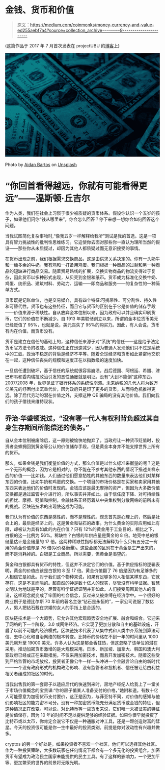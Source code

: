 # 金钱、货币和价值

> 原文：<https://medium.com/coinmonks/money-currency-and-value-ed255aebf7a4?source=collection_archive---------9----------------------->

(这篇作品于 2017 年 7 月首次发表在 projectUBU 的[博客](https://www.projectubu.com/blog/money-currency-and-value/)上)

![](img/b383a78745651b86f91e8c919a639596.png)

Photo by [Aidan Bartos](https://unsplash.com/photos/v9rZ3Yz6fSg?utm_source=unsplash&utm_medium=referral&utm_content=creditCopyText) on [Unsplash](https://unsplash.com/search/photos/money?utm_source=unsplash&utm_medium=referral&utm_content=creditCopyText)

# “你回首看得越远，你就有可能看得更远”——温斯顿·丘吉尔

作为人类，我们在社会上习惯于很少被质疑的货币体系。假设你认识一个五岁的孩子，如果他们问你“钱从哪里来”，你会怎么回答？停下来想一想你会如何回答这个问题。

当我试图简化复杂事物时,“像我五岁一样解释给我听”测试是我的首选。这是一项具有智力挑战性的批判性思维练习。它迫使你去面对那些你一直认为理所当然的假设——那些你从未质疑过，却因为其他人都质疑过而无意识接受的事情。

在货币出现之前，我们根据需求交换商品，这是由供求关系决定的。你有一头奶牛和一桶多余的牛奶。我有鸡和一打备用鸡蛋。我们根据一种商品的过剩和另一种商品的短缺进行商品交易。随着贸易路线的扩展，交换实物商品的物流变得过于复杂，因此货币以多种形式出现，从贝壳到金银和纸币。货币成为标准化交换牛奶、鸡蛋、纺织品、建筑材料、劳动力、运输——即商品和服务——的复杂性的一种简单方式。

货币既是记账单位，也是交易媒介，具有四个特征:可携带性、可分割性、持久性和可替代性。货币也有这些特征，而且它与货币的区别在于它是价值的储存手段——价值来源于稀缺性。自从放弃金本位制以来，因为政府可以并且确实印刷货币，它们的价值在不断减少。自 1913 年美联储创立以来，所谓的金本位货币美元已经贬值了 95%，也就是说，美元丧失了 95%的购买力。因此，有人会说，货币有内在价值，而货币没有。

货币是建立在信任的基础上的，这种信任来源于对“系统”的信任——这是给予法定货币官方法令的权威。这种信任正在迅速减少，因为普通人发现他们只不过是系统中的工蚁。政治不稳定的背后是经济不平等。随着全球经济和货币如此紧密地交织在一起，这种信任丧失的规模和速度正在以指数级的速度加快。

一旦信任遭到破坏，基于信任的系统就很容易崩溃。战后德国、阿根廷、希腊、津巴布韦和委内瑞拉政治引发的恶性通胀就是明证。没有“大到不能倒”这种东西。2007/2008 年，世界见证了银行体系的系统性崩溃。未来纳税的几代人将为数万亿美元的纾困付出沉重代价，因为政府只是印了更多的货币，从而将危机推得更远。除了后代劳动的潜在价值之外，支撑这种 QE 骗局的没有其他价值。我们向我们的孩子借钱来维持现状。

## 乔治·华盛顿说过，“没有哪一代人有权利背负超过其自身生存期间所能偿还的债务。”

自从金本位制被废除后，这一原则被愉快地抛弃了。当政府让一种货币贬值时，投资者会蜂拥回到黄金等公认的价值储存手段。但是黄金本身并不能支撑世界上所有的货币。

那么，如果金钱是我们衡量价值的方式，那么价值是以什么标准来衡量的呢？这是一个无形的概念，因为它是相对的。你不能在不参考其他东西的情况下描述某样东西的价值——比如钱。人们通过他们愿意牺牲的其他东西的数量来表达他们对某样东西的价值，比如牛奶和鸡蛋的交换。一个项目的市场价格是在买家和卖家用其他东西来表达他们的价值时发现的。金钱应该是最无摩擦的资产，但因为大多数价值交换都是通过监管中介进行的，所以事实并非如此。由于信任度下降、对可持续性的担忧、摩擦、贬值和控制，金融体系正经历着从中央集权到分散网络的前所未有的挑战。区块链技术的出现使这成为可能。

我们认为有价值的东西是感性的，而不是理性的。观念首先是心理上的，然后是社会上的，最后是经济上的。这是黄金和钻石的故事。为什么黄金的实际应用如此有限，却被认为具有如此的内在价值？只有 12%的黄金用于工业目的，相比之下，白银的这一比例为 56%。稀缺性？白银的年供应量是黄金的 8 倍。地壳中总的银储量估计是金储量的 17 倍。这两种稀缺性指标都无法解释为什么只有五分之一有用的黄金价值却是 76 倍(以价格衡量)。这些金属的区别在于黄金是生产出来的，而不是消耗掉的。白银是工业商品，所以需要，但黄金是渴望的。

黄金和白银都具有货币的特性，但这并不决定它们的价值。基于供应指标的逻辑表明，黄金的价值应该是白银的 8 至 17 倍。黄金价值翻了 76 倍是因为有足够多的人相信它是如此。对于我们这个物种来说，如果有足够多的人相信某样东西，它就存在，这是不言而喻的。超自然的神是数十亿人的现实，尽管没有科学证据。智慧文明认为地球是平的，尽管有科学证据证明并非如此。人们接受周围其他人的假设，这样观念就变成了牢固的社会信念，反过来又被束缚在经济学中。一个很好的商业例子是德比尔斯 70 年前的著名主张“钻石是永恒的”，一家公司说服了数亿人，男人把钻石戴在求婚的女人的手指上是合适的。

区块链技术是一个大趋势，它允许其他宏观趋势安全地扩展、融合和结合。它迎来了网络的下一个阶段，3.0 或网络经济。它实现了更加分散和自主的基础设施，开启了以前不可能的经济模式。区块链技术代表了从集中式和人类中介系统到算法可信、去中心化和自治网络的根本转变。比特币的价格在不到一年的时间里从 1000 美元飙升至 19000 美元。许多人认为这是郁金香狂热，但这忽略了该单位的潜在采用。推动加密货币激增的是大规模采用。日本、新加坡、加拿大、韩国和澳大利亚政府已经或正在采取措施，不仅采用加密技术，而且开发加密技术。随着这些受到严格监管的市场放松，投资者正像公牛一样一头冲进一个金融言论自由的新时代——一个没有政府形式的机构政治影响、没有监管者和投机者、信任被让给由利益相关者组成的社区的时代。

当我出售我的第一套房子以适应后代的快速到来时，房地产经纪人给我上了一堂关于市场价值概念的宝贵课:“你的房子值某人准备支付的价格，”她附和道。有数十亿人可能愿意为加密货币支付要价，这正是因为，与菲亚特不同，对价值的感知与他们影响社区的能力密不可分。没有一种加密货币能充分满足货币或金钱的特征，但这种情况正在改变。可以说，对比特币等一些货币来说，它们唯一未被证实的特征是价值储存，因为 10 年的时间不足以提供足够的经验证据。如果你很早就投资了比特币或以太币，你肯定会说它不仅是一种通胀对冲工具，还是一颗创造财富的彗星。今天的投资很可能是你一生中最好的投资类别，前提是你对波动性有兴趣并做多。

cryptos 的另一个好处是，如果投资者不喜欢一个社区，他们可以选择其他社区。作为一种投资策略，大多数玩家在任何情况下都会有一个多元化的投资组合。加密货币有望成为政治民主国家未能提供的民主工具。有了这样的影响力，一个更加平等、更加繁荣的世界的前景将无限光明。